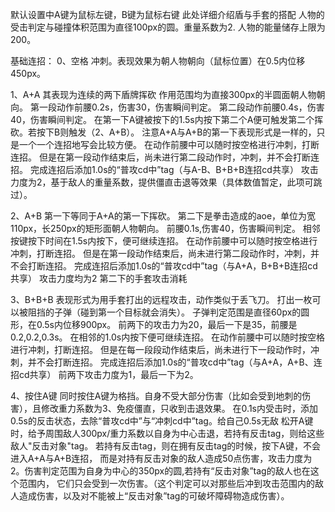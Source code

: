 默认设置中A键为鼠标左键，B键为鼠标右键
此处详细介绍盾与手套的搭配
人物的受击判定与碰撞体积范围为直径100px的圆。重量系数为2.
人物的能量储存上限为200。

基础连招：
0、空格
冲刺。表现效果为朝人物朝向（鼠标位置）在0.5内位移450px。

1、A+A 
其表现为连续的两下盾牌挥砍
作用范围均为直接300px的半圆面朝人物朝向。
第一段动作前腰0.2s，伤害30，伤害瞬间判定。
第二段动作前腰0.4s，伤害40，伤害瞬间判定。
在第一下A键被按下的1.5s内按下第二个A便可触发第二个挥砍。若按下B则触发（2、A+B）。
注意A+A与A+B的第一下表现形式是一样的，只是一个一个连招地写会比较方便。
在动作前腰中可以随时按空格进行冲刺，打断连招。
但是在第一段动作结束后，尚未进行第二段动作时，冲刺，并不会打断连招。
完成连招后添加1.0s的“普攻cd中”tag（与A-B、B+B+B连招cd共享）
攻击力度为2，基于敌人的重量系数，提供僵直击退等效果（具体数值暂定，此项可跳过）。


2、A+B
第一下等同于A+A的第一下挥砍。
第二下是拳击造成的aoe，单位为宽110px，长250px的矩形面朝人物朝向。
前腰0.1s,伤害40，伤害瞬间判定。
相邻按键按下时间在1.5s内按下，便可继续连招。
在动作前腰中可以随时按空格进行冲刺，打断连招。
但是在第一段动作结束后，尚未进行第二段动作时，冲刺，并不会打断连招。
完成连招后添加1.0s的“普攻cd中”tag（与A+A，B+B+B连招cd共享）
攻击力度均为2
第二下的手套攻击消耗

3、B+B+B
表现形式为用手套打出的远程攻击，动作类似于丢飞刀。
打出一枚可以被阻挡的子弹（碰到第一个目标就会消失）。
子弹判定范围是直径60px的圆形，在0.5s内位移900px。
前两下的攻击力为20，最后一下是35，前腰是0.2,0.2,0.3s。
在相邻的1.0s内按下便可继续连招。
在动作前腰中可以随时按空格进行冲刺，打断连招。
但是在每一段段动作结束后，尚未进行下一段动作时，冲刺，并不会打断连招。
完成连招后添加1.0s的“普攻cd中”tag（与A+A，A+B、连招cd共享）
前两下攻击力度为1，最后一下为2。

4、按住A键
同时按住A键为格挡。自身不受大部分伤害（比如会受到地刺的伤害），且修改重力系数为3、免疫僵直，只收到击退效果。
在0.1s内受击时，添加0.5s的反击状态，去除“普攻cd中”与“冲刺cd中”tag。给自己0.5s无敌
松开A键时，给予周围敌人300px/重力系数以自身为中心击退，若持有反击tag，则给这些敌人"反击对象"tag。
若持有反击tag，则在拥有反击tag的时候，按下A键，不会进入A+A与A+B连招，
而是对持有反击对象的敌人造成50点伤害，攻击力度为2。伤害判定范围为自身为中心的350px的圆,若持有“反击对象”tag的敌人也在这个范围内，
它们只会受到一次伤害。（这个判定可以对那些后冲到攻击范围内的敌人造成伤害，以及对不能被上“反击对象”tag的可破坏障碍物造成伤害）。


